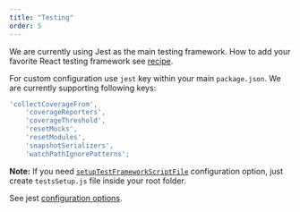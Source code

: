 ```yaml
---
title: "Testing"
order: 5
---
```


We are currently using Jest as the main testing framework.
How to add your favorite React testing framework see [recipe](./react-union-scripts-recipes#testing-with-enzyme).

For custom configuration use `jest` key within your main `package.json`. We are currently supporting following keys:

```js
'collectCoverageFrom',
	'coverageReporters',
	'coverageThreshold',
	'resetMocks',
	'resetModules',
	'snapshotSerializers',
	'watchPathIgnorePatterns';
```

**Note:** If you need [`setupTestFrameworkScriptFile`](http://jestjs.io/docs/en/configuration#setuptestframeworkscriptfile-string) configuration option, just create `testsSetup.js` file inside your root folder.

See jest [configuration options](http://jestjs.io/docs/en/configuration).
